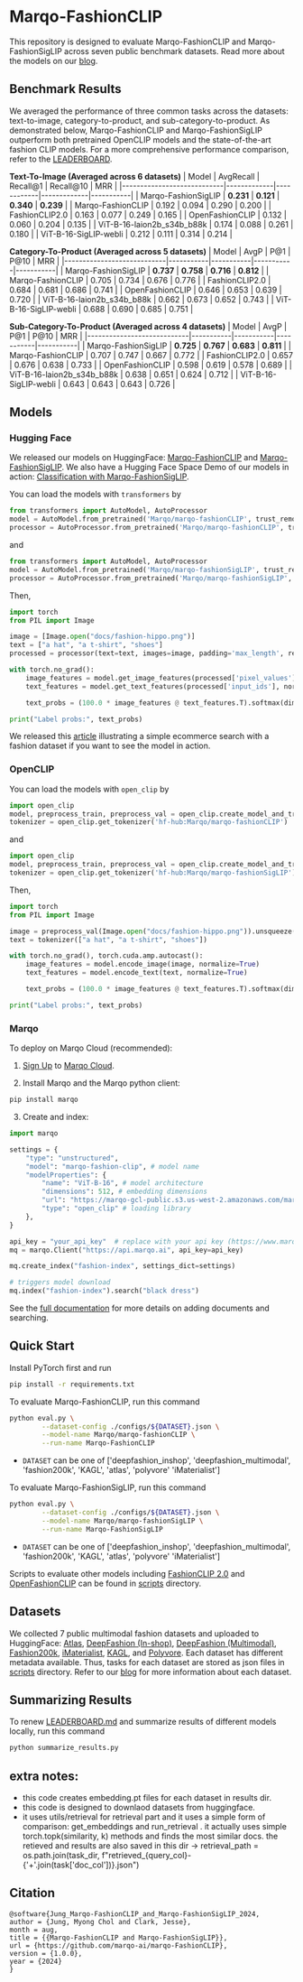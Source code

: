 # Marqo-FashionCLIP

This repository is designed to evaluate Marqo-FashionCLIP and Marqo-FashionSigLIP across seven public benchmark datasets. Read more about the models on our [blog](https://www.marqo.ai/blog/search-model-for-fashion).

## Benchmark Results
We averaged the performance of three common tasks across the datasets: text-to-image, category-to-product, and sub-category-to-product. As demonstrated below, Marqo-FashionCLIP and Marqo-FashionSigLIP outperform both pretrained OpenCLIP models and the state-of-the-art fashion CLIP models. For a more comprehensive performance comparison, refer to the [LEADERBOARD](LEADERBOARD.md).

**Text-To-Image (Averaged across 6 datasets)**
| Model                      | AvgRecall   | Recall@1   | Recall@10   | MRR       |
|----------------------------|-------------|------------|-------------|-----------|
| Marqo-FashionSigLIP        | **0.231**   | **0.121**  | **0.340**   | **0.239** |
| Marqo-FashionCLIP          | 0.192       | 0.094      | 0.290       | 0.200     |
| FashionCLIP2.0             | 0.163       | 0.077      | 0.249       | 0.165     |
| OpenFashionCLIP            | 0.132       | 0.060      | 0.204       | 0.135     |
| ViT-B-16-laion2b_s34b_b88k | 0.174       | 0.088      | 0.261       | 0.180     |
| ViT-B-16-SigLIP-webli      | 0.212       | 0.111      | 0.314       | 0.214     |

**Category-To-Product (Averaged across 5 datasets)**
| Model                      | AvgP      | P@1       | P@10      | MRR       |
|----------------------------|-----------|-----------|-----------|-----------|
| Marqo-FashionSigLIP        | **0.737** | **0.758** | **0.716** | **0.812** |
| Marqo-FashionCLIP          | 0.705     | 0.734     | 0.676     | 0.776     |
| FashionCLIP2.0             | 0.684     | 0.681     | 0.686     | 0.741     |
| OpenFashionCLIP            | 0.646     | 0.653     | 0.639     | 0.720     |
| ViT-B-16-laion2b_s34b_b88k | 0.662     | 0.673     | 0.652     | 0.743     |
| ViT-B-16-SigLIP-webli      | 0.688     | 0.690     | 0.685     | 0.751     |

**Sub-Category-To-Product (Averaged across 4 datasets)**
| Model                      | AvgP      | P@1       | P@10      | MRR       |
|----------------------------|-----------|-----------|-----------|-----------|
| Marqo-FashionSigLIP        | **0.725** | **0.767** | **0.683** | **0.811** |
| Marqo-FashionCLIP          | 0.707     | 0.747     | 0.667     | 0.772     |
| FashionCLIP2.0             | 0.657     | 0.676     | 0.638     | 0.733     |
| OpenFashionCLIP            | 0.598     | 0.619     | 0.578     | 0.689     |
| ViT-B-16-laion2b_s34b_b88k | 0.638     | 0.651     | 0.624     | 0.712     |
| ViT-B-16-SigLIP-webli      | 0.643     | 0.643     | 0.643     | 0.726     |

## Models
### Hugging Face
We released our models on HuggingFace: [Marqo-FashionCLIP](https://huggingface.co/Marqo/marqo-fashionCLIP) and [Marqo-FashionSigLIP](https://huggingface.co/Marqo/marqo-fashionSigLIP). We also have a Hugging Face Space Demo of our models in action: [Classification with Marqo-FashionSigLIP](https://huggingface.co/spaces/Marqo/Marqo-FashionSigLIP-Classification).

You can load the models with `transformers` by

```python
from transformers import AutoModel, AutoProcessor
model = AutoModel.from_pretrained('Marqo/marqo-fashionCLIP', trust_remote_code=True)
processor = AutoProcessor.from_pretrained('Marqo/marqo-fashionCLIP', trust_remote_code=True)
```
and
```python
from transformers import AutoModel, AutoProcessor
model = AutoModel.from_pretrained('Marqo/marqo-fashionSigLIP', trust_remote_code=True)
processor = AutoProcessor.from_pretrained('Marqo/marqo-fashionSigLIP', trust_remote_code=True)
```
Then,
```python
import torch
from PIL import Image

image = [Image.open("docs/fashion-hippo.png")]
text = ["a hat", "a t-shirt", "shoes"]
processed = processor(text=text, images=image, padding='max_length', return_tensors="pt")

with torch.no_grad():
    image_features = model.get_image_features(processed['pixel_values'], normalize=True)
    text_features = model.get_text_features(processed['input_ids'], normalize=True)

    text_probs = (100.0 * image_features @ text_features.T).softmax(dim=-1)

print("Label probs:", text_probs)
```

We released this [article](https://www.marqo.ai/blog/ecommerce-image-classification-with-marqo-fashionclip) illustrating a simple ecommerce search with a fashion dataset if you want to see the model in action.

### OpenCLIP
You can load the models with `open_clip` by

```python
import open_clip
model, preprocess_train, preprocess_val = open_clip.create_model_and_transforms('hf-hub:Marqo/marqo-fashionCLIP')
tokenizer = open_clip.get_tokenizer('hf-hub:Marqo/marqo-fashionCLIP')
```
and
```python
import open_clip
model, preprocess_train, preprocess_val = open_clip.create_model_and_transforms('hf-hub:Marqo/marqo-fashionSigLIP')
tokenizer = open_clip.get_tokenizer('hf-hub:Marqo/marqo-fashionSigLIP')
```
Then,
```python
import torch
from PIL import Image

image = preprocess_val(Image.open("docs/fashion-hippo.png")).unsqueeze(0)
text = tokenizer(["a hat", "a t-shirt", "shoes"])

with torch.no_grad(), torch.cuda.amp.autocast():
    image_features = model.encode_image(image, normalize=True)
    text_features = model.encode_text(text, normalize=True)

    text_probs = (100.0 * image_features @ text_features.T).softmax(dim=-1)

print("Label probs:", text_probs)
```

### Marqo

To deploy on Marqo Cloud (recommended):
1. [Sign Up](https://cloud.marqo.ai/) to [Marqo Cloud](https://cloud.marqo.ai/).

2. Install Marqo and the Marqo python client:
```bash
pip install marqo
```

3. Create and index:

```python
import marqo

settings = {
    "type": "unstructured",
    "model": "marqo-fashion-clip", # model name
    "modelProperties": {
        "name": "ViT-B-16", # model architecture
        "dimensions": 512, # embedding dimensions
        "url": "https://marqo-gcl-public.s3.us-west-2.amazonaws.com/marqo-fashionCLIP/marqo_fashionCLIP.pt", # model weights
        "type": "open_clip" # loading library
    },
}

api_key = "your_api_key"  # replace with your api key (https://www.marqo.ai/blog/finding-my-marqo-api-key)
mq = marqo.Client("https://api.marqo.ai", api_key=api_key)

mq.create_index("fashion-index", settings_dict=settings)

# triggers model download
mq.index("fashion-index").search("black dress")

```

See the [full documentation](https://docs.marqo.ai/2.11/#multi-modal-and-cross-modal-search) for more details on adding documents and searching.

## Quick Start
Install PyTorch first and run 
```bash
pip install -r requirements.txt
```

To evaluate Marqo-FashionCLIP, run this command
```bash
python eval.py \
        --dataset-config ./configs/${DATASET}.json \
        --model-name Marqo/marqo-fashionCLIP \
        --run-name Marqo-FashionCLIP
```
- `DATASET` can be one of ['deepfashion_inshop', 'deepfashion_multimodal', 'fashion200k', 'KAGL', 'atlas', 'polyvore' 'iMaterialist']

To evaluate Marqo-FashionSigLIP, run this command
```bash
python eval.py \
        --dataset-config ./configs/${DATASET}.json \
        --model-name Marqo/marqo-fashionSigLIP \
        --run-name Marqo-FashionSigLIP
```
- `DATASET` can be one of ['deepfashion_inshop', 'deepfashion_multimodal', 'fashion200k', 'KAGL', 'atlas', 'polyvore' 'iMaterialist']

Scripts to evaluate other models including [FashionCLIP 2.0](https://github.com/patrickjohncyh/fashion-clip) and [OpenFashionCLIP](https://github.com/aimagelab/open-fashion-clip) can be found in [scripts](scripts) directory.

## Datasets
We collected 7 public multimodal fashion datasets and uploaded to HuggingFace: [Atlas](https://huggingface.co/datasets/Marqo/atlas), [DeepFashion (In-shop)](https://huggingface.co/datasets/Marqo/deepfashion-inshop), [DeepFashion (Multimodal)](https://huggingface.co/datasets/Marqo/deepfashion-multimodal), [Fashion200k](https://huggingface.co/datasets/Marqo/fashion200k), [iMaterialist](https://huggingface.co/datasets/Marqo/iMaterialist), [KAGL](https://huggingface.co/datasets/Marqo/KAGL), and [Polyvore](https://huggingface.co/datasets/Marqo/polyvore). Each dataset has different metadata available. Thus, tasks for each dataset are stored as json files in [scripts](scripts) directory. Refer to our [blog](https://www.marqo.ai/blog/search-model-for-fashion) for more information about each dataset.

## Summarizing Results
To renew [LEADERBOARD.md](LEADERBOARD.md) and summarize results of different models locally, run this command
```bash
python summarize_results.py
```



## extra notes:
- this code creates embedding.pt files for each dataset in results dir.
- this code is designed to downlaod  datasets from huggingface. 
- it uses utils/retrieval for retrieval part and it uses a simple form of comparison: get_embeddings and run_retrieval .
 it actually uses simple torch.topk(similarity, k) methods and finds the most similar docs. the retieved and results are also saved in this dir ->             retrieval_path = os.path.join(task_dir, f"retrieved_{query_col}-{'+'.join(task['doc_col'])}.json")




## Citation
```
@software{Jung_Marqo-FashionCLIP_and_Marqo-FashionSigLIP_2024,
author = {Jung, Myong Chol and Clark, Jesse},
month = aug,
title = {{Marqo-FashionCLIP and Marqo-FashionSigLIP}},
url = {https://github.com/marqo-ai/marqo-FashionCLIP},
version = {1.0.0},
year = {2024}
}
```
